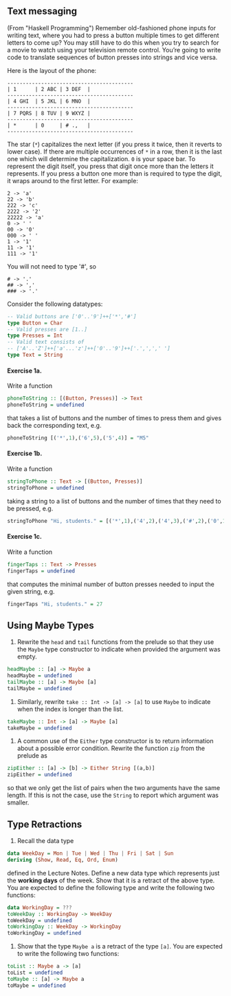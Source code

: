 ## Text messaging
(From "Haskell Programming")
Remember old-fashioned phone inputs for writing text, where you had to press a button multiple times to get different letters to come up? You may still have to do this when you try to search for a movie to watch using your television remote control. You’re going to write code to translate sequences of button presses into strings and vice versa.

Here is the layout of the phone:
```
-----------------------------------------
| 1      | 2 ABC | 3 DEF  |
-----------------------------------------
| 4 GHI  | 5 JKL | 6 MNO  |
-----------------------------------------
| 7 PQRS | 8 TUV | 9 WXYZ |
-----------------------------------------
| *      | 0     | # .,   |
-----------------------------------------
```
The star (`*`) capitalizes the next letter (if you press it twice, then it reverts to lower case).  If there are multiple occurrences of `*` in a row, then it is the last one which will determine the capitalization.  `0` is your space bar. To represent the digit itself, you press that digit once more than the letters it represents. If you press a button one more than is required to type the digit, it wraps around to the first letter. For example:
```
2 -> 'a'
22 -> 'b'
222 -> 'c'
2222 -> '2'
22222 -> 'a'
0 -> ' '
00 -> '0'
000 -> ' '
1 -> '1'
11 -> '1'
111 -> '1'
```
You will not need to type '#', so
```
# -> '.'
## -> ','
### -> '.'
```
 Consider the following datatypes:
```haskell
-- Valid buttons are ['0'..'9']++['*','#']
type Button = Char
-- Valid presses are [1..]
type Presses = Int
-- Valid text consists of
-- ['A'..'Z']++['a'...'z']++['0'..'9']++['.',',',' ']
type Text = String
```
#### Exercise 1a.
Write a function
```haskell
phoneToString :: [(Button, Presses)] -> Text
phoneToString = undefined
```
that takes a list of buttons and the number of times to press them and gives back the corresponding text, e.g.
```hs
phoneToString [('*',1),('6',5),('5',4)] = "M5"
```
#### Exercise 1b.
Write a function
```haskell
stringToPhone :: Text -> [(Button, Presses)]
stringToPhone = undefined
```
taking a string to a list of buttons and the number of times that they need to be pressed, e.g.
```hs
stringToPhone "Hi, students." = [('*',1),('4',2),('4',3),('#',2),('0',1),('7',4),('8',1),('8',2),('3',1),('3',2),('6',2),('8',1),('7',4),('#',1)]
```
#### Exercise 1c.
Write a function
```haskell
fingerTaps :: Text -> Presses
fingerTaps = undefined
```
that computes the minimal number of button presses needed to input the given string, e.g.
```hs
fingerTaps "Hi, students." = 27
```
## Using Maybe Types
1. Rewrite the `head` and `tail` functions from the prelude so that  they use the `Maybe` type constructor to indicate when provided the argument was empty.
 ```haskell
 headMaybe :: [a] -> Maybe a
 headMaybe = undefined
 tailMaybe :: [a] -> Maybe [a]
 tailMaybe = undefined
 ```
1. Similarly, rewrite `take :: Int -> [a] -> [a]` to use `Maybe` to indicate
 when the index is longer than the list.
 ```haskell
 takeMaybe :: Int -> [a] -> Maybe [a]
 takeMaybe = undefined
 ```
1.  A common use of the `Either` type constructor is to return information
 about a possible error condition.  Rewrite the function `zip` from the
 prelude as
 ```haskell
 zipEither :: [a] -> [b] -> Either String [(a,b)]
 zipEither = undefined
 ```
 so that we only get the list of pairs when the two arguments have
 the same length.  If this is not the case, use the `String` to report
 which argument was smaller.
 
## Type Retractions
1. Recall the data type
 ```haskell
 data WeekDay = Mon | Tue | Wed | Thu | Fri | Sat | Sun
 deriving (Show, Read, Eq, Ord, Enum)
 ```
 defined in the Lecture Notes.  Define a new data type which represents just the **working days** of the week.  Show that it is a retract of the above type. You are expected to define the following type and write the following two functions:
 ```haskell
 data WorkingDay = ???
 toWeekDay :: WorkingDay -> WeekDay
 toWeekDay = undefined
 toWorkingDay :: WeekDay -> WorkingDay
 toWorkingDay = undefined
 ```
 
1.  Show that the type `Maybe a` is a retract of the type `[a]`.
 You are expected to write the following two functions:
 ```hs
 toList :: Maybe a -> [a]
 toList = undefined
 toMaybe :: [a] -> Maybe a
 toMaybe = undefined
 ```